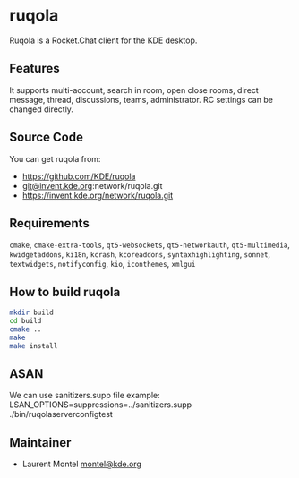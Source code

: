 
# ruqola

Ruqola is a Rocket.Chat client for the KDE desktop.

## Features

It supports multi-account, search in room, open close rooms, direct message, thread, discussions, teams, administrator.
RC settings can be changed directly.

## Source Code

You can get ruqola from:

- <https://github.com/KDE/ruqola>
- git@invent.kde.org:network/ruqola.git 
- https://invent.kde.org/network/ruqola.git

## Requirements

`cmake`, `cmake-extra-tools`, `qt5-websockets`, `qt5-networkauth`, `qt5-multimedia`, `kwidgetaddons`, `ki18n`, `kcrash`, `kcoreaddons`, `syntaxhighlighting`, `sonnet`, `textwidgets`, `notifyconfig`, `kio`, `iconthemes`, `xmlgui`

## How to build ruqola

````bash
mkdir build
cd build
cmake ..
make
make install
````

## ASAN

We can use sanitizers.supp file
example: LSAN_OPTIONS=suppressions=../sanitizers.supp ./bin/ruqolaserverconfigtest

## Maintainer

- Laurent Montel <montel@kde.org>

